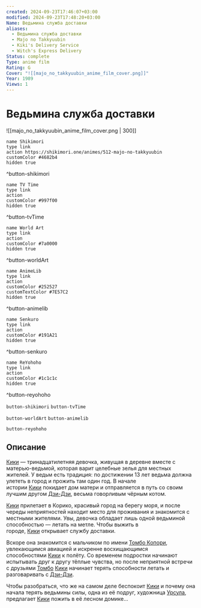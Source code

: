 ```yaml
---
created: 2024-09-23T17:46:07+03:00
modified: 2024-09-23T17:48:20+03:00
Name: Ведьмина служба доставки
aliases:
  - Ведьмина служба доставки
  - Majo no Takkyuubin
  - Kiki's Delivery Service
  - Witch's Express Delivery
Status: complete
Type: anime film
Rating: G
Cover: "![[majo_no_takkyuubin_anime_film_cover.png]]"
Year: 1989
Views: 1
---
```


# Ведьмина служба доставки

![[majo_no_takkyuubin_anime_film_cover.png | 300]]

```button
name Shikimori
type link
action https://shikimori.one/animes/512-majo-no-takkyuubin
customColor #4682b4
hidden true
```
^button-shikimori

```button
name TV Time
type link
action 
customColor #997f00
hidden true
```
^button-tvTime

```button
name World Art
type link
action 
customColor #7a0000
hidden true
```
^button-worldArt

```button
name AnimeLib
type link
action 
customColor #252527
customTextColor #7E57C2
hidden true
```
^button-animelib

```button
name Senkuro
type link
action 
customColor #191A21
hidden true
```
^button-senkuro

```button
name ReYohoho
type link
action 
customColor #1c1c1c
hidden true
```
^button-reyohoho



`button-shikimori` `button-tvTime`

`button-worldArt` `button-animelib`

`button-reyohoho`

## Описание

[Кики](https://shikimori.one/characters/6866-kiki) — тринадцатилетняя девочка, живущая в деревне вместе с матерью-ведьмой, которая варит целебные зелья для местных жителей. У ведьм есть традиция: по достижении 13 лет ведьма должна улететь в город и прожить там один год. В начале истории [Кики](https://shikimori.one/characters/6866-kiki) покидает дом матери и отправляется в путь со своим лучшим другом [Дзи-Дзи](https://shikimori.one/characters/3133-jiji), весьма говорливым чёрным котом.

[Кики](https://shikimori.one/characters/6866-kiki) прилетает в Корико, красивый город на берегу моря, и после череды неприятностей находит место для проживания и знакомится с местными жителями. Увы, девочка обладает лишь одной ведьминой способностью — летать на метле. Чтобы выжить в городе, [Кики](https://shikimori.one/characters/6866-kiki) открывает службу доставки.

Вскоре она знакомится с мальчиком по имени [Томбо Копори](https://shikimori.one/characters/11282-tombo-kopoli), увлекающимся авиацией и искренне восхищающимся способностями [Кики](https://shikimori.one/characters/6866-kiki) к полёту. Со временем подростки начинают испытывать друг к другу тёплые чувства, но после неприятной встречи с друзьями [Томбо](https://shikimori.one/characters/11282-tombo-kopoli) [Кики](https://shikimori.one/characters/6866-kiki) начинает терять способности летать и разговаривать с [Дзи-Дзи](https://shikimori.one/characters/3133-jiji).

Чтобы разобраться, что же на самом деле беспокоит [Кики](https://shikimori.one/characters/6866-kiki) и почему она начала терять ведьмины силы, одна из её подруг, художница [Урсула](https://shikimori.one/characters/11280-ursula), предлагает [Кики](https://shikimori.one/characters/6866-kiki) пожить в её лесном домике...
